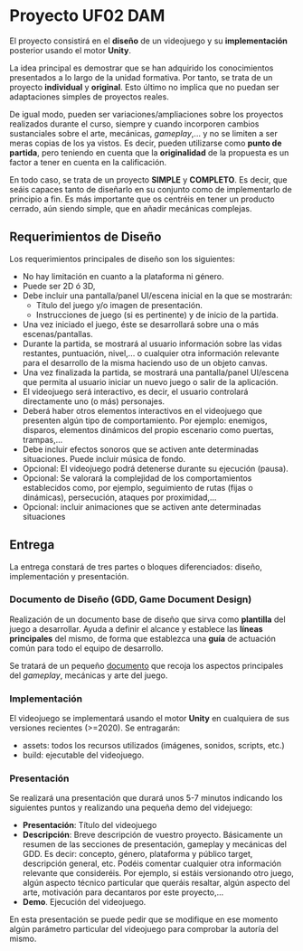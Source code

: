 # Proyecto UF02 DAM

El proyecto consistirá en el **diseño** de un videojuego y su **implementación** posterior usando el motor **Unity**.

La idea principal es demostrar que se han adquirido los conocimientos presentados a lo largo de la unidad formativa. Por tanto, se trata de un proyecto **individual** y **original**. Esto último no implica que no puedan ser adaptaciones simples de proyectos reales. 

De igual modo, pueden ser variaciones/ampliaciones sobre los proyectos realizados durante el curso, siempre y cuando incorporen cambios sustanciales sobre el arte, mecánicas, *gameplay*,... y no se limiten a ser meras copias de los ya vistos. Es decir, pueden utilizarse como **punto de partida**, pero teniendo en cuenta que la **originalidad** de la propuesta es un factor a tener en cuenta en la calificación.

En todo caso, se trata de un proyecto **SIMPLE** y **COMPLETO**. Es decir, que seáis capaces tanto de diseñarlo en su conjunto como de implementarlo de principio a fin. Es más importante que os centréis en tener un producto cerrado, aún siendo simple, que en añadir mecánicas complejas.


## Requerimientos de Diseño

Los requerimientos principales de diseño son los siguientes:
- No hay limitación en cuanto a la plataforma ni género. 
- Puede ser 2D ó 3D,   
- Debe incluir una pantalla/panel UI/escena inicial en la que se mostrarán:
    - Título del juego y/o imagen de presentación.
    - Instrucciones de juego (si es pertinente) y de inicio de la partida. 
- Una vez iniciado el juego, éste se desarrollará sobre una o más escenas/pantallas. 
- Durante la partida, se mostrará al usuario información sobre las vidas restantes, puntuación, nivel,... o cualquier otra información relevante para el desarrollo de la misma haciendo uso de un objeto canvas. 
- Una vez finalizada la partida, se mostrará una pantalla/panel UI/escena que permita al usuario iniciar un nuevo juego o salir de la aplicación. 
- El videojuego será interactivo, es decir, el usuario controlará directamente uno (o más) personajes. 
- Deberá haber otros elementos interactivos en el videojuego que presenten algún tipo de comportamiento. Por ejemplo: enemigos, disparos, elementos dinámicos del propio escenario como puertas, trampas,...
- Debe incluir efectos sonoros que se activen ante determinadas situaciones. Puede incluir música de fondo. 
- Opcional: El videojuego podrá detenerse durante su ejecución (pausa). 
- Opcional: Se valorará la complejidad de los comportamientos establecidos como, por ejemplo, seguimiento de rutas (fijas o dinámicas), persecución, ataques por proximidad,...
- Opcional: incluir animaciones que se activen ante determinadas situaciones

## Entrega

La entrega constará de tres partes o bloques diferenciados: diseño, implementación y presentación.

###  Documento de Diseño (GDD, Game Document Design)

Realización de un documento base de diseño que sirva como **plantilla** del juego a desarrollar. Ayuda a definir el alcance y establece las **líneas principales** del mismo, de forma que establezca una **guía** de actuación común para todo el equipo de desarrollo.

Se tratará de un pequeño [documento](1.Disenho/GDD.md) que recoja los aspectos principales del *gameplay*, mecánicas y arte del juego. 

### Implementación

El videojuego se implementará usando el motor **Unity** en cualquiera de sus versiones recientes (>=2020). Se entragarán:
- assets: todos los recursos utilizados (imágenes, sonidos, scripts, etc.)
- build: ejecutable del videojuego. 


### Presentación

Se realizará una presentación que durará unos 5-7 minutos indicando los siguientes puntos y realizando una pequeña demo del videjuego:
- **Presentación**: Título del videojuego
- **Descripción**: Breve descripción de vuestro proyecto. Básicamente un resumen de las secciones de presentación, gameplay y mecánicas del GDD. Es decir: concepto, género, plataforma y público target, descripción general, etc. 
Podéis comentar cualquier otra información relevante que consideréis. Por ejemplo, si estáis versionando otro juego, algún aspecto técnico particular que queráis resaltar, algún aspecto del arte, motivación para decantaros por este proyecto,...
- **Demo**. Ejecución del videojuego.  

En esta presentación se puede pedir que se modifique en ese momento algún parámetro particular del videojuego para comprobar la autoría del mismo.  

